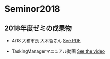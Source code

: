 # Seminor2018
## 2018年度ゼミの成果物
* 4/18 大和市長 大木哲さん
[See PDF](https://github.com/AyameO/Seminor2018FS/issues/1)

* TaskingManagerマニュアル動画
[See the video](https://youtu.be/2DmmYVlS4TA)
